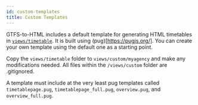 ```yaml
---
id: custom-templates
title: Custom Templates
---
```


GTFS-to-HTML includes a default template for generating HTML timetables in [`views/timetable`](https://github.com/BlinkTagInc/gtfs-to-html/tree/master/views/timetable). It is built using (pug)[https://pugjs.org/]. You can create your own template using the default one as a starting point.

Copy the `views/timetable` folder to `views/custom/myagency` and make any modifications needed. All files within the `/views/custom` folder are .gitignored. 

A template must include at the very least pug templates called `timetablepage.pug`, `timetablepage_full.pug`,  `overview.pug`, and `overview_full.pug`.
